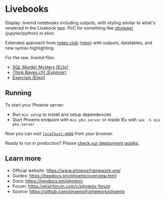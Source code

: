 # Livebooks

Display .livemd notebooks including outputs, with styling similar to what's rendered in the Livebook app. PoC for something like [nbviewer](https://nbviewer.org/) (jupyter/python) in elixir.

Extended approach from [notes.club](https://notes.club) ([repo](https://github.com/notesclub/notesclub)) with outputs, datatables, and new syntax highlighting.

For the raw .livemd files:
- [SQL Murder Mystery (Ecto)](https://github.com/lgdollos/livebooks/blob/main/priv/static/livemd/sql.livemd)
- [Think Bayes ch1 (Explorer)](https://github.com/lgdollos/livebooks/blob/main/priv/static/livemd/bayes.livemd)
- [Exercism (Elixir)](https://github.com/lgdollos/livebooks/blob/main/priv/static/livemd/exercism.livemd)

## Running
To start your Phoenix server:

  * Run `mix setup` to install and setup dependencies
  * Start Phoenix endpoint with `mix phx.server` or inside IEx with `iex -S mix phx.server`

Now you can visit [`localhost:4000`](http://localhost:4000) from your browser.

Ready to run in production? Please [check our deployment guides](https://hexdocs.pm/phoenix/deployment.html).

## Learn more

  * Official website: https://www.phoenixframework.org/
  * Guides: https://hexdocs.pm/phoenix/overview.html
  * Docs: https://hexdocs.pm/phoenix
  * Forum: https://elixirforum.com/c/phoenix-forum
  * Source: https://github.com/phoenixframework/phoenix

